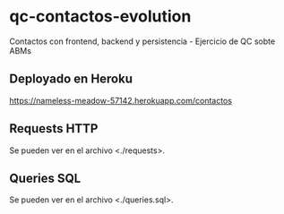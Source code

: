 # qc-contactos-evolution
Contactos con frontend, backend y persistencia - Ejercicio de QC sobte ABMs

## Deployado en Heroku

<https://nameless-meadow-57142.herokuapp.com/contactos>

## Requests HTTP

Se pueden ver en el archivo <./requests>.

## Queries SQL

Se pueden ver en el archivo <./queries.sql>.


